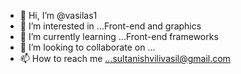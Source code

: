 - 👋 Hi, I’m @vasilas1
- 👀 I’m interested in ...Front-end and graphics 
- 🌱 I’m currently learning ...Front-end frameworks
- 💞️ I’m looking to collaborate on ...
- 📫 How to reach me ...sultanishvilivasil@gmail.com 

<!---
vasilas1/vasilas1 is a ✨ special ✨ repository because its `README.md` (this file) appears on your GitHub profile.
You can click the Preview link to take a look at your changes.
--->
